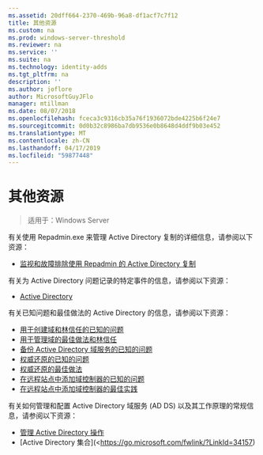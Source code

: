 ```yaml
---
ms.assetid: 20dff664-2370-469b-96a8-df1acf7c7f12
title: 其他资源
ms.custom: na
ms.prod: windows-server-threshold
ms.reviewer: na
ms.service: ''
ms.suite: na
ms.technology: identity-adds
ms.tgt_pltfrm: na
description: ''
ms.author: joflore
author: MicrosoftGuyJFlo
manager: mtillman
ms.date: 08/07/2018
ms.openlocfilehash: fceca3c9316cb35a76f1936072bde4225b6f24e7
ms.sourcegitcommit: 0d0b32c8986ba7db9536e0b8648d4ddf9b03e452
ms.translationtype: MT
ms.contentlocale: zh-CN
ms.lasthandoff: 04/17/2019
ms.locfileid: "59877448"
---
```

# <a name="additional-resources"></a>其他资源

>适用于：Windows Server

有关使用 Repadmin.exe 来管理 Active Directory 复制的详细信息，请参阅以下资源： 

- [监视和故障排除使用 Repadmin 的 Active Directory 复制](https://go.microsoft.com/fwlink/?LinkId=122830)

有关为 Active Directory 问题记录的特定事件的信息，请参阅以下资源：

- [Active Directory](https://go.microsoft.com/fwlink/?LinkId=122877)

有关已知问题和最佳做法的 Active Directory 的信息，请参阅以下资源：

- [用于创建域和林信任的已知的问题](https://go.microsoft.com/fwlink/?LinkId=128784)
- [用于管理域的最佳做法和林信任](https://go.microsoft.com/fwlink/?LinkId=128785)
- [备份 Active Directory 域服务的已知的问题](https://go.microsoft.com/fwlink/?LinkId=128793)
- [权威还原的已知的问题](https://go.microsoft.com/fwlink/?LinkId=128788)
- [权威还原的最佳做法](https://go.microsoft.com/fwlink/?LinkId=128791) 
- [在远程站点中添加域控制器的已知的问题](https://go.microsoft.com/fwlink/?LinkId=128794)
- [在远程站点中添加域控制器的最佳实践](https://go.microsoft.com/fwlink/?LinkId=128796)

有关如何管理和配置 Active Directory 域服务 (AD DS) 以及其工作原理的常规信息，请参阅以下资源：

- [管理 Active Directory 操作](https://go.microsoft.com/fwlink/?LinkId=128798)
- [Active Directory 集合](<https://go.microsoft.com/fwlink/?LinkId=34157)